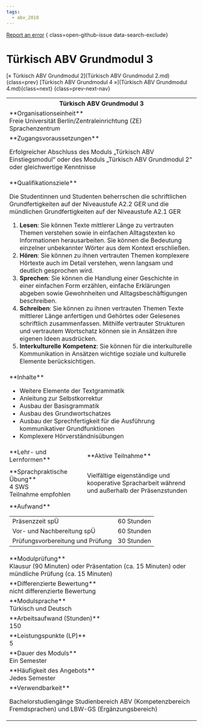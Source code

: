 ```yaml
---
tags:
  - abv_2018
---
```

[Report an error](https://github.com/SGSSGene/FUB-SUP/issues/new?title=Error%20in%20%22T%C3%BCrkisch%20ABV%20Grundmodul%203%22&body=There%20seems%20to%20be%20an%20error%20in%20module%20%22T%C3%BCrkisch%20ABV%20Grundmodul%203%22%2E%0A%0A%3CDescribe%20here%20a%20slightly%20more%20detailed%20description%20of%20what%20is%20wrong%3E&labels=bug)
{ class=open-github-issue data-search-exclude}

# Türkisch ABV Grundmodul 3

[« Türkisch ABV Grundmodul 2](Türkisch ABV Grundmodul 2.md){class=prev}
[Türkisch ABV Grundmodul 4 »](Türkisch ABV Grundmodul 4.md){class=next}
{class=prev-next-nav}

<table markdown id="moduledesc">
<tr markdown class="moduledesc_head"><th colspan="2">Türkisch ABV Grundmodul 3 </th></tr>
<tr markdown><td colspan="2">**Organisationseinheit**   <br>Freie Universität Berlin/Zentraleinrichtung (ZE) Sprachenzentrum</td></tr>


<tr markdown><td colspan="2">**Zugangsvoraussetzungen** <br>

Erfolgreicher Abschluss des Moduls „Türkisch ABV Einstiegsmodul“ oder des Moduls
„Türkisch ABV Grundmodul 2“ oder gleichwertige Kenntnisse


</td></tr>
<tr markdown><td colspan="2">**Qualifikationsziele**    <br>

Die Studentinnen und Studenten beherrschen die schriftlichen
Grundfertigkeiten auf der Niveaustufe A2.2 GER und die mündlichen
Grundfertigkeiten auf der Niveaustufe A2.1 GER

1. __Lesen__: Sie können Texte mittlerer Länge zu vertrauten Themen
   verstehen sowie in einfachen Alltagstexten ko Informationen
   herausarbeiten. Sie können die Bedeutung einzelner unbekannter Wörter aus
   dem Kontext erschließen.
2. __Hören__: Sie können zu ihnen vertrauten Themen komplexere Hörtexte auch
   im Detail verstehen, wenn langsam und deutlich gesprochen wird.
3. __Sprechen__: Sie können die Handlung einer Geschichte in einer einfachen
   Form erzählen, einfache Erklärungen abgeben sowie Gewohnheiten und
   Alltagsbeschäftigungen beschreiben.
4. __Schreiben__: Sie können zu ihnen vertrauten Themen Texte mittlerer
   Länge anfertigen und Gehörtes oder Gelesenes schriftlich zusammenfassen.
   Mithilfe vertrauter Strukturen und vertrautem Wortschatz können sie in
   Ansätzen ihre eigenen Ideen ausdrücken.
5. __Interkulturelle Kompetenz__: Sie können für die interkulturelle
   Kommunikation in Ansätzen wichtige soziale und kulturelle Elemente
   berücksichtigen.


</td></tr>
<tr markdown><td colspan="2">**Inhalte**                <br>

- Weitere Elemente der Textgrammatik
- Anleitung zur Selbstkorrektur
- Ausbau der Basisgrammatik
- Ausbau des Grundwortschatzes
- Ausbau der Sprechfertigkeit für die Ausführung kommunikativer Grundfunktionen
- Komplexere Hörverständnisübungen


</td></tr>

<tr markdown><td>**Lehr- und Lernformen**</td><td>**Aktive Teilnahme**</td></tr>
<tr markdown><td> **Sprachpraktische Übung** <br>4 SWS <br> Teilnahme empfohlen</td><td>

Vielfältige eigenständige und kooperative Spracharbeit während und außerhalb der Präsenzstunden
</td></tr>
<tr markdown><td colspan="2">**Aufwand**                <br>
<table class="aufwand_table">
<tr><td>Präsenzzeit spÜ</td><td>60 Stunden</td></tr>
<tr><td>Vor- und Nachbereitung spÜ</td><td>60 Stunden</td></tr>
<tr><td>Prüfungsvorbereitung und Prüfung</td><td>30 Stunden</td></tr>
</table>

</td></tr>
<tr markdown><td colspan="2">**Modulprüfung**             <br>Klausur (90 Minuten) oder Präsentation (ca. 15 Minuten) oder mündliche
Prüfung (ca. 15 Minuten)


</td></tr>
<tr markdown><td colspan="2">**Differenzierte Bewertung** <br>nicht differenzierte Bewertung

</td></tr>
<tr markdown><td colspan="2">**Modulsprache**             <br>Türkisch und Deutsch</td></tr>
<tr markdown><td colspan="2">**Arbeitsaufwand (Stunden)** <br>150</td></tr>
<tr markdown><td colspan="2">**Leistungspunkte (LP)**     <br>5</td></tr>
<tr markdown><td colspan="2">**Dauer des Moduls**         <br>Ein Semester</td></tr>
<tr markdown><td colspan="2">**Häufigkeit des Angebots**  <br>Jedes Semester</td></tr>
<tr markdown><td colspan="2">**Verwendbarkeit**           <br>

Bachelorstudiengänge Studienbereich ABV (Kompetenzbereich Fremdsprachen) und
LBW-GS (Ergänzungsbereich)


</td></tr>

</table>
